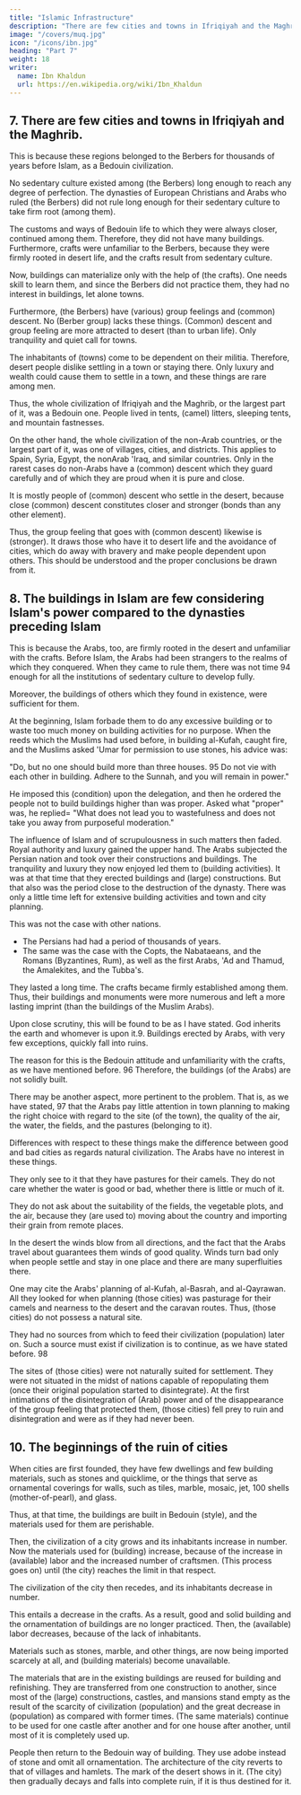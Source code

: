 ```yaml
---
title: "Islamic Infrastructure"
description: "There are few cities and towns in Ifriqiyah and the Maghrib"
image: "/covers/muq.jpg"
icon: "/icons/ibn.jpg"
heading: "Part 7"
weight: 18
writer:
  name: Ibn Khaldun
  url: https://en.wikipedia.org/wiki/Ibn_Khaldun
---
```




## 7. There are few cities and towns in Ifriqiyah and the Maghrib.

This is because these regions belonged to the Berbers for thousands of years before Islam, as a Bedouin civilization. 

No sedentary culture existed among (the Berbers) long enough to reach any degree of perfection. The dynasties of European Christians and Arabs who ruled (the Berbers) did not rule long enough for their sedentary culture to take firm root (among them).

The customs and ways of Bedouin life to which they were always closer, continued among them. Therefore, they did not have many buildings. Furthermore, crafts were unfamiliar to the Berbers, because they were firmly rooted in desert life, and the crafts result from sedentary culture. 

Now, buildings can materialize only with the help of (the crafts). One needs skill to learn them, and since the Berbers did not practice them, they had no interest in buildings, let alone towns.

Furthermore, (the Berbers) have (various) group feelings and (common) descent. No (Berber group) lacks these things. (Common) descent and group feeling are more attracted to desert (than to urban life). Only tranquility and quiet call for towns. 

The inhabitants of (towns) come to be dependent on their militia. Therefore, desert people dislike settling in a town or staying there. Only luxury and wealth could cause them to settle in a town, and these things are rare among men.

Thus, the whole civilization of Ifriqiyah and the Maghrib, or the largest part of it, was a Bedouin one. People lived in tents, (camel) litters, sleeping tents, and mountain fastnesses.

On the other hand, the whole civilization of the non-Arab countries, or the largest part of it, was one of villages, cities, and districts. This applies to Spain, Syria, Egypt, the nonArab 'Iraq, and similar countries. Only in the rarest cases do
non-Arabs have a (common) descent which they guard carefully and of which they are proud when it is pure and close. 

It is mostly people of (common) descent who settle in the desert, because close (common) descent constitutes closer and stronger (bonds than any other element).  

Thus, the group feeling that goes with (common descent) likewise is (stronger). It draws those who have it to desert life and the
avoidance of cities, which do away with bravery and make people dependent upon others. This should be understood and the proper conclusions be drawn from it.


## 8. The buildings in Islam are few considering Islam's power compared to the dynasties preceding Islam

This is because the Arabs, too, are firmly rooted in the desert and unfamiliar with the crafts. Before Islam, the Arabs had been strangers to the realms of which they conquered. When they came to rule them, there was not time 94 enough for all the institutions of sedentary culture to develop fully.

Moreover, the buildings of others which they found in existence, were sufficient for them.

At the beginning, Islam forbade them to do any excessive building or to waste too much money on building activities for no purpose. When the reeds which the Muslims had used before, in building al-Kufah, caught fire, and the Muslims asked 'Umar for permission to use stones, his advice was:

"Do, but no one should build more than three houses. 95 Do not vie with each other in building. Adhere to the Sunnah, and you will remain in power." 

He imposed this (condition) upon the delegation, and then he ordered the people not to build buildings higher than was proper. Asked what "proper" was, he replied= "What does not lead you to wastefulness and does not take you away from purposeful moderation."

The influence of Islam and of scrupulousness in such matters then faded. Royal authority and luxury gained the upper hand. The Arabs subjected the Persian nation and took over their constructions and buildings. The tranquility and luxury they now enjoyed led them to (building activities). It was at that time that they erected buildings and (large) constructions. But that also was the period close to the destruction of the dynasty. There was only a little time left for extensive building activities and town and city planning. 

This was not the case with other nations. 
- The Persians had had a period of thousands of years. 
- The same was the case with the Copts, the Nabataeans, and the Romans (Byzantines, Rum), as well as the first Arabs, 'Ad and Thamud, the Amalekites, and the Tubba's. 

They lasted a long time. The crafts became firmly established among them. Thus, their buildings and monuments were more numerous and left a more lasting imprint (than the buildings of the Muslim Arabs).

Upon close scrutiny, this will be found to be as I have stated. God inherits the earth and whomever is upon it.9. Buildings erected by Arabs, with very few exceptions, quickly fall into ruins.

The reason for this is the Bedouin attitude and unfamiliarity with the crafts, as we have mentioned before. 96 Therefore, the buildings (of the Arabs) are not solidly built.

There may be another aspect, more pertinent to the problem. That is, as we have stated, 97 that the Arabs pay little attention in town planning to making the right choice with regard to the site (of the town), the quality of the air, the water, the fields, and the pastures (belonging to it). 

Differences with respect to these things make the difference between good and bad cities as regards natural civilization. The Arabs have no interest in these things. 

They only see to it that they have pastures for their camels. They do not care whether the water is good or bad, whether there is little or much of it. 

They do not ask about the suitability of the fields, the vegetable plots, and the air, because they (are used to) moving about the country and importing their grain from remote places. 

In the desert the winds blow from all directions, and the fact that the Arabs travel about guarantees them winds of good quality. Winds turn bad only when people settle and stay in one place and there are many
superfluities there.

One may cite the Arabs' planning of al-Kufah, al-Basrah, and al-Qayrawan. All they looked for when planning (those cities) was pasturage for their camels and nearness to the desert and the caravan routes. Thus, (those cities) do not possess a natural site. 

They had no sources from which to feed their civilization (population) later on. Such a source must exist if civilization is to continue, as we have stated before. 98 

The sites of (those cities) were not naturally suited for settlement. They were not situated in the midst of nations capable of repopulating them (once their original population started to disintegrate). At the first intimations of the
disintegration of (Arab) power and of the disappearance of the group feeling that protected them, (those cities) fell prey to ruin and disintegration and were as if they had never been. 



## 10. The beginnings of the ruin of cities

When cities are first founded, they have few dwellings and few building materials, such as stones and quicklime, or the things that serve as ornamental coverings for walls, such as tiles, marble, mosaic, jet, 100 shells (mother-of-pearl), and glass. 

Thus, at that time, the buildings are built in Bedouin (style), and the materials used for them are perishable.

Then, the civilization of a city grows and its inhabitants increase in number. Now the materials used for (building) increase, because of the increase in (available) labor and the increased number of craftsmen. (This process goes on) until (the city)
reaches the limit in that respect.

The civilization of the city then recedes, and its inhabitants decrease in number.

This entails a decrease in the crafts. As a result, good and solid building and the ornamentation of buildings are no longer practiced. Then, the (available) labor decreases, because of the lack of inhabitants. 

Materials such as stones, marble, and other things, are now being imported scarcely at all, and (building materials) become unavailable. 

The materials that are in the existing buildings are reused for building and refinishing. They are transferred from one construction to another, since most of the (large) constructions, castles, and mansions stand empty as the result of the scarcity of civilization (population) and the great decrease in (population) as compared with former times. (The same materials) continue to be used for one castle after another and for one house after another, until most of it is completely used up. 

People then return to the Bedouin way of building. They use adobe instead of stone and omit all ornamentation. The architecture of the city reverts to that of villages and hamlets. The mark of the desert shows in it. (The city) then gradually decays and falls into complete ruin, if it is thus destined for it. 
